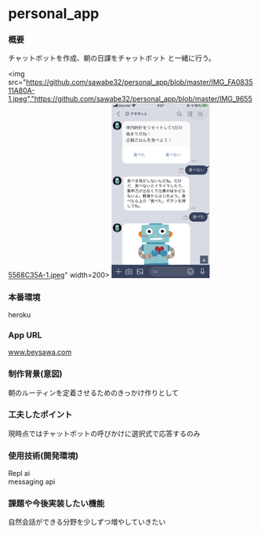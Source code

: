 # personal_app

### 概要
 チャットボットを作成、朝の日課をチャットボット と一緒に行う。
 
 <img src="https://github.com/sawabe32/personal_app/blob/master/IMG_FA083511A80A-1.jpeg","https://github.com/sawabe32/personal_app/blob/master/IMG_96555568C35A-1.jpeg" width=200>
 <img src="https://github.com/sawabe32/personal_app/blob/master/IMG_96555568C35A-1.jpeg" width=200>  
 
### 本番環境
 heroku

### App URL
 www.beysawa.com
 
### 制作背景(意図)
 朝のルーティンを定着させるためのきっかけ作りとして
 
### 工夫したポイント
 現時点ではチャットボットの呼びかけに選択式で応答するのみ
 
### 使用技術(開発環境)
 Repl ai  
 messaging api  

### 課題や今後実装したい機能
 自然会話ができる分野を少しずつ増やしていきたい
